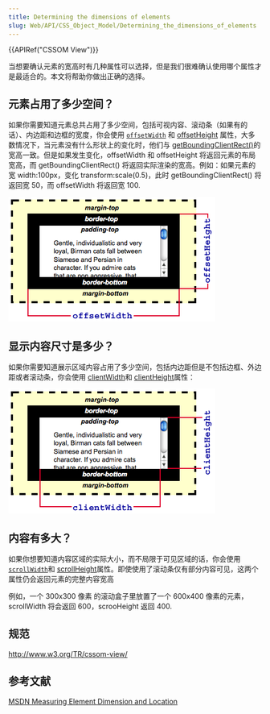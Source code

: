 ```yaml
---
title: Determining the dimensions of elements
slug: Web/API/CSS_Object_Model/Determining_the_dimensions_of_elements
---
```


{{APIRef("CSSOM View")}}

当想要确认元素的宽高时有几种属性可以选择，但是我们很难确认使用哪个属性才是最适合的。本文将帮助你做出正确的选择。

## 元素占用了多少空间？

如果你需要知道元素总共占用了多少空间，包括可视内容、滚动条（如果有的话）、内边距和边框的宽度，你会使用 [`offsetWidth`](/zh-CN/DOM/element.offsetWidth) 和 [offsetHeight](/zh-CN/DOM/element.offsetHeight) 属性，大多数情况下，当元素没有什么形状上的变化时，他们与 [getBoundingClientRect()](/zh-CN/DOM/element.getBoundingClientRect)的宽高一致。但是如果发生变化，offsetWidth 和 offsetHeight 将返回元素的布局宽高，而 getBoundingClientRect() 将返回实际渲染的宽高。例如：如果元素的宽 width:100px，变化 transform:scale(0.5)，此时 getBoundingClientRect() 将返回宽 50，而 offsetWidth 将返回宽 100.

![Image:Dimensions-offset.png](dimensions-offset.png)

## 显示内容尺寸是多少？

如果你需要知道展示区域内容占用了多少空间，包括内边距但是不包括边框、外边距或者滚动条，你会使用 [clientWidth](/zh-CN/DOM/element.clientWidth)和 [clientHeight](/zh-CN/DOM/element.clientHeight)属性：

![Image:Dimensions-client.png](dimensions-client.png)

## 内容有多大？

如果你想要知道内容区域的实际大小，而不局限于可见区域的话，你会使用 [`scrollWidth`](/zh-CN/DOM/element.scrollWidth)和 [scrollHeight](/zh-CN/docs/Web/API/Element.scrollHeight)属性。即使使用了滚动条仅有部分内容可见，这两个属性仍会返回元素的完整内容宽高

例如，一个 300x300 像素 的滚动盒子里放置了一个 600x400 像素的元素，scrollWidth 将会返回 600，scrooHeight 返回 400.

## 规范

<http://www.w3.org/TR/cssom-view/>

## 参考文献

[MSDN Measuring Element Dimension and Location](<https://docs.microsoft.com/en-us/previous-versions//hh781509(v=vs.85)>)
